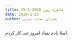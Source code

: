 ```yaml
---
title: خاطره روز 2020-1-25
date: 2020-1-25
author: شعبان محمد حسنی
---
```


اصلا یادم نمیاد امروز چی کار کردم.